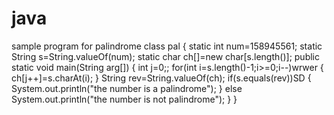 # java
sample program for palindrome
class pal
{
	static int num=158945561;
	static String s=String.valueOf(num);
	static char ch[]=new char[s.length()];
	public static void main(String arg[])
	{
		int j=0;;
		for(int i=s.length()-1;i>=0;i--)wrwer
		{
		ch[j++]=s.charAt(i);
		}
		String rev=String.valueOf(ch);
		if(s.equals(rev))SD
		{
			System.out.println("the number is a palindrome");
		}
		else
			System.out.println("the number is not  palindrome");
	}
}
